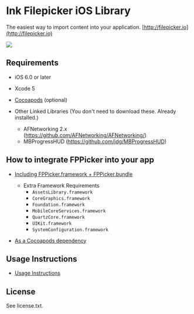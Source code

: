# Ink Filepicker iOS Library


The easiest way to import content into your application.
[http://filepicker.io](http://filepicker.io)

<img src="https://github.com/Ink/ios-picker/raw/cleanup-for-ios6/Docs/filepicker_ios.png" class="center">

## Requirements

  - iOS 6.0 or later
  - Xcode 5
  - [Cocoapods](http://cocoapods.org) (optional)

  - Other Linked Libraries (You don't need to download these. Already installed.)
    - AFNetworking 2.x (https://github.com/AFNetworking/AFNetworking/)
    - MBProgressHUD (https://github.com/jdg/MBProgressHUD)

## How to integrate FPPicker into your app

  - [Including FPPicker.framework + FPPicker.bundle](Framework-and-bundle-integration)

    - Extra Framework Requirements
      - `AssetsLibrary.framework`
      - `CoreGraphics.framework`
      - `Foundation.framework`
      - `MobileCoreServices.framework`
      - `QuartzCore.framework`
      - `UIKit.framework`
      - `SystemConfiguration.framework`

  - [As a Cocoapods dependency](Cocoapods-dependency-integration)

## Usage Instructions

  - [Usage Instructions](Usage-instructions)

## License

See license.txt.
